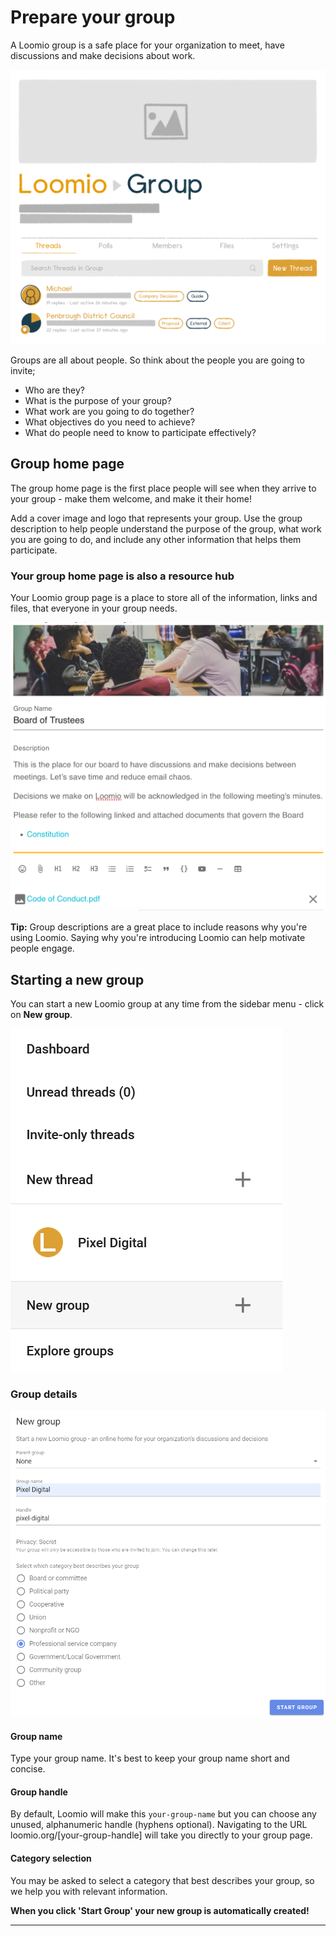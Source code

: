 # Prepare your group 

A Loomio group is a safe place for your organization to meet, have discussions and make decisions about work. 

![](Groups.png#width-50)

Groups are all about people. So think about the people you are going to invite; 
- Who are they? 
- What is the purpose of your group? 
- What work are you going to do together? 
- What objectives do you need to achieve? 
- What do people need to know to participate effectively?

## Group home page

The group home page is the first place people will see when they arrive to your group - make them welcome, and make it their home!

Add a cover image and logo that represents your group. Use the group description to help people understand the purpose of the group, what work you are going to do, and include any other information that helps them participate.

### Your group home page is also a resource hub

Your Loomio group page is a place to store all of the information, links and files, that everyone in your group needs. 

![](group_description.png)

**Tip:** Group descriptions are a great place to include reasons why you're using Loomio. Saying why you're introducing Loomio can help motivate people engage.

## Starting a new group

You can start a new Loomio group at any time from the sidebar menu - click on **New group**.

![](new-group.png#width-50)

### Group details

![](new-group-start.png#width-90)

#### Group name

Type your group name. It's best to keep your group name short and concise.

#### Group handle

By default, Loomio will make this `your-group-name` but you can choose any unused, alphanumeric handle (hyphens optional). Navigating to the URL loomio.org/[your-group-handle] will take you directly to your group page.

#### Category selection

You may be asked to select a category that best describes your group, so we help you with relevant information.

**When you click 'Start Group' your new group is automatically created!**

---



